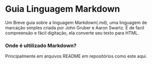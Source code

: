 # Guia Linguagem Markdown
Um Breve guia sobre a linguagem Markdown(.md), uma linguagem de marcação simples criada por  John Gruber e Aaron Swartz. 
É de facil compreensão e fácil digitação, ela converte seu texto para HTML.

### Onde é ultilizado Markdown?
Principalmente em arquivos README em repositórios como este aqui.


